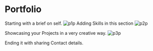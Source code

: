# Portfolio

Starting with a brief on self.
![p1p](https://github.com/Priyasri831/Portfolio/assets/125206941/7ab835be-3f93-4e9a-ade8-eae79bb64992)
Adding Skills in this section
![p2p](https://github.com/Priyasri831/Portfolio/assets/125206941/471802cb-5abe-407c-b63c-584f1f3fa20f)

Showcasing your Projects in a very creative way.
![p3p](https://github.com/Priyasri831/Portfolio/assets/125206941/576fa019-8d73-4633-b549-c273b9e82e61)

Ending it with sharing Contact details.



